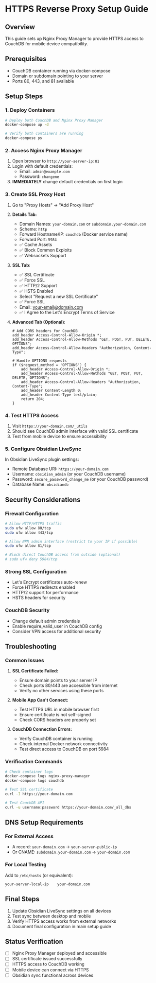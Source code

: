 # HTTPS Reverse Proxy Setup Guide

## Overview
This guide sets up Nginx Proxy Manager to provide HTTPS access to CouchDB for mobile device compatibility.

## Prerequisites
- CouchDB container running via docker-compose
- Domain or subdomain pointing to your server
- Ports 80, 443, and 81 available

## Setup Steps

### 1. Deploy Containers
```bash
# Deploy both CouchDB and Nginx Proxy Manager
docker-compose up -d

# Verify both containers are running
docker-compose ps
```

### 2. Access Nginx Proxy Manager
1. Open browser to `http://your-server-ip:81`
2. Login with default credentials:
   - Email: `admin@example.com`
   - Password: `changeme`
3. **IMMEDIATELY** change default credentials on first login

### 3. Create SSL Proxy Host
1. Go to "Proxy Hosts" → "Add Proxy Host"
2. **Details Tab:**
   - Domain Names: `your-domain.com` or `subdomain.your-domain.com`
   - Scheme: `http`
   - Forward Hostname/IP: `couchdb` (Docker service name)
   - Forward Port: `5984`
   - ✅ Cache Assets
   - ✅ Block Common Exploits
   - ✅ Websockets Support

3. **SSL Tab:**
   - ✅ SSL Certificate
   - ✅ Force SSL
   - ✅ HTTP/2 Support
   - ✅ HSTS Enabled
   - Select "Request a new SSL Certificate"
   - ✅ Force SSL
   - Email: your-email@domain.com
   - ✅ I Agree to the Let's Encrypt Terms of Service

4. **Advanced Tab (Optional):**
   ```nginx
   # Add CORS headers for CouchDB
   add_header Access-Control-Allow-Origin *;
   add_header Access-Control-Allow-Methods "GET, POST, PUT, DELETE, OPTIONS";
   add_header Access-Control-Allow-Headers "Authorization, Content-Type";
   
   # Handle OPTIONS requests
   if ($request_method = 'OPTIONS') {
       add_header Access-Control-Allow-Origin *;
       add_header Access-Control-Allow-Methods "GET, POST, PUT, DELETE, OPTIONS";
       add_header Access-Control-Allow-Headers "Authorization, Content-Type";
       add_header Content-Length 0;
       add_header Content-Type text/plain;
       return 204;
   }
   ```

### 4. Test HTTPS Access
1. Visit `https://your-domain.com/_utils`
2. Should see CouchDB admin interface with valid SSL certificate
3. Test from mobile device to ensure accessibility

### 5. Configure Obsidian LiveSync
In Obsidian LiveSync plugin settings:
- Remote Database URI: `https://your-domain.com`
- Username: `obsidian_admin` (or your CouchDB username)
- Password: `secure_password_change_me` (or your CouchDB password)
- Database Name: `obsidiandb`

## Security Considerations

### Firewall Configuration
```bash
# Allow HTTP/HTTPS traffic
sudo ufw allow 80/tcp
sudo ufw allow 443/tcp

# Allow NPM admin interface (restrict to your IP if possible)
sudo ufw allow 81/tcp

# Block direct CouchDB access from outside (optional)
# sudo ufw deny 5984/tcp
```

### Strong SSL Configuration
- Let's Encrypt certificates auto-renew
- Force HTTPS redirects enabled
- HTTP/2 support for performance
- HSTS headers for security

### CouchDB Security
- Change default admin credentials
- Enable require_valid_user in CouchDB config
- Consider VPN access for additional security

## Troubleshooting

### Common Issues
1. **SSL Certificate Failed:**
   - Ensure domain points to your server IP
   - Check ports 80/443 are accessible from internet
   - Verify no other services using these ports

2. **Mobile App Can't Connect:**
   - Test HTTPS URL in mobile browser first
   - Ensure certificate is not self-signed
   - Check CORS headers are properly set

3. **CouchDB Connection Errors:**
   - Verify CouchDB container is running
   - Check internal Docker network connectivity
   - Test direct access to CouchDB on port 5984

### Verification Commands
```bash
# Check container logs
docker-compose logs nginx-proxy-manager
docker-compose logs couchdb

# Test SSL certificate
curl -I https://your-domain.com

# Test CouchDB API
curl -u username:password https://your-domain.com/_all_dbs
```

## DNS Setup Requirements

### For External Access
- A record: `your-domain.com` → `your-server-public-ip`
- Or CNAME: `subdomain.your-domain.com` → `your-domain.com`

### For Local Testing
Add to `/etc/hosts` (or equivalent):
```
your-server-local-ip    your-domain.com
```

## Final Steps
1. Update Obsidian LiveSync settings on all devices
2. Test sync between desktop and mobile
3. Verify HTTPS access works from external networks
4. Document final configuration in main setup guide

## Status Verification
- [ ] Nginx Proxy Manager deployed and accessible
- [ ] SSL certificate issued successfully
- [ ] HTTPS access to CouchDB working
- [ ] Mobile device can connect via HTTPS
- [ ] Obsidian sync functional across devices